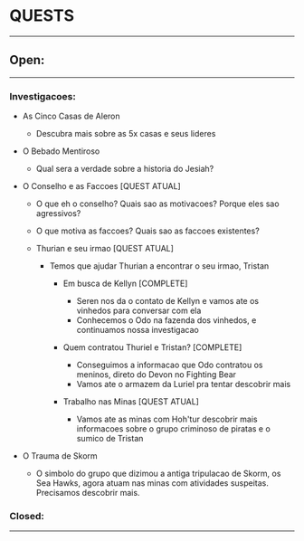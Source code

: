 # QUESTS
----

## Open:
----
### Investigacoes:
 - As Cinco Casas de Aleron
    - Descubra mais sobre as 5x casas e seus lideres

 - O Bebado Mentiroso
    - Qual sera a verdade sobre a historia do Jesiah?

- O Conselho e as Faccoes [QUEST ATUAL]
    - O que eh o conselho? Quais sao as motivacoes? Porque eles sao agressivos?
    - O que motiva as faccoes? Quais sao as faccoes existentes?

    - Thurian e seu irmao [QUEST ATUAL]
        - Temos que ajudar Thurian a encontrar o seu irmao, Tristan

            - Em busca de Kellyn [COMPLETE]
                - Seren nos da o contato de Kellyn e vamos ate os vinhedos para conversar com ela
                - Conhecemos o Odo na fazenda dos vinhedos, e continuamos nossa investigacao

            - Quem contratou Thuriel e Tristan? [COMPLETE]
                - Conseguimos a informacao que Odo contratou os meninos, direto do Devon no Fighting Bear
                - Vamos ate o armazem da Luriel pra tentar descobrir mais
            
            - Trabalho nas Minas [QUEST ATUAL]
                - Vamos ate as minas com Hoh'tur descobrir mais informacoes sobre o grupo criminoso de piratas e o sumico de Tristan

- O Trauma de Skorm
    - O simbolo do grupo que dizimou a antiga tripulacao de Skorm, os Sea Hawks, agora atuam nas minas com atividades suspeitas. Precisamos descobrir mais.

### Closed:
----
